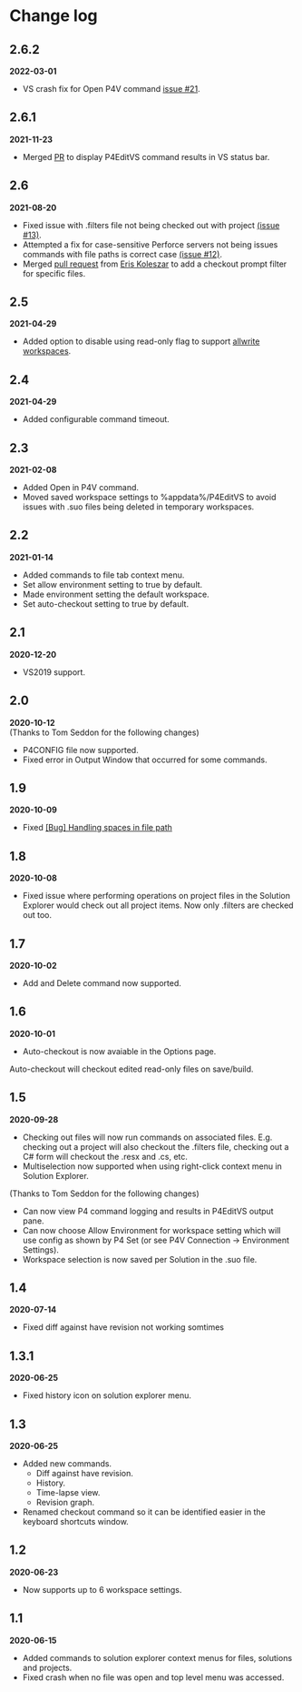 # Change log

## 2.6.2
**2022-03-01**
* VS crash fix for Open P4V command [issue #21](https://github.com/SimpsonGSD/P4EditVS/issues/21).

## 2.6.1
**2021-11-23**
* Merged [PR](https://github.com/SimpsonGSD/P4EditVS/pull/18) to display P4EditVS command results in VS status bar. 

## 2.6
**2021-08-20**
* Fixed issue with .filters file not being checked out with project [(issue #13)](https://github.com/SimpsonGSD/P4EditVS/issues/13).
* Attempted a fix for case-sensitive Perforce servers not being issues commands with file paths is correct case [(issue #12)](https://github.com/SimpsonGSD/P4EditVS/issues/12). 
* Merged [pull request](https://github.com/SimpsonGSD/P4EditVS/pull/10) from [Eris Koleszar](https://github.com/bellicapax) to add a checkout prompt filter for specific files.

## 2.5
**2021-04-29**
* Added option to disable using read-only flag to support [allwrite workspaces](https://github.com/SimpsonGSD/P4EditVS/issues/9).

## 2.4
**2021-04-29**
* Added configurable command timeout.

## 2.3
**2021-02-08**
* Added Open in P4V command.
* Moved saved workspace settings to %appdata%/P4EditVS to avoid issues with .suo files being deleted in temporary workspaces.

## 2.2
**2021-01-14**
* Added commands to file tab context menu.
* Set allow environment setting to true by default.
* Made environment setting the default workspace.
* Set auto-checkout setting to true by default.

## 2.1
**2020-12-20**
* VS2019 support.

## 2.0
**2020-10-12**  
(Thanks to Tom Seddon for the following changes)
* P4CONFIG file now supported.
* Fixed error in Output Window that occurred for some commands.

## 1.9
**2020-10-09**
* Fixed [[Bug] Handling spaces in file path](https://github.com/SimpsonGSD/P4EditVS/issues/4)

## 1.8
**2020-10-08**

* Fixed issue where performing operations on project files in the Solution Explorer would check out all project items. Now only .filters are checked out too.

## 1.7
**2020-10-02**

* Add and Delete command now supported.

## 1.6
**2020-10-01**

* Auto-checkout is now avaiable in the Options page.

Auto-checkout will checkout edited read-only files on save/build.

## 1.5
**2020-09-28**

* Checking out files will now run commands on associated files. E.g. checking out a project will also checkout the .filters file, checking out a C# form will checkout the .resx and .cs, etc.
* Multiselection now supported when using right-click context menu in Solution Explorer.

(Thanks to Tom Seddon for the following changes)

* Can now view P4 command logging and results in P4EditVS output pane.
* Can now choose Allow Environment for workspace setting which will use config as shown by P4 Set (or see P4V Connection -> Environment Settings).
* Workspace selection is now saved per Solution in the .suo file.

## 1.4
**2020-07-14**

* Fixed diff against have revision not working somtimes

## 1.3.1
**2020-06-25**

* Fixed history icon on solution explorer menu.

## 1.3
**2020-06-25**

* Added new commands.
   * Diff against have revision.
   * History.
   * Time-lapse view.
   * Revision graph.
* Renamed checkout command so it can be identified easier in the keyboard shortcuts window.

## 1.2
**2020-06-23**

* Now supports up to 6 workspace settings.

## 1.1
**2020-06-15**

* Added commands to solution explorer context menus for files, solutions and projects.
* Fixed crash when no file was open and top level menu was accessed.
